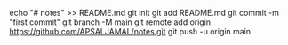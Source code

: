 echo "# notes" >> README.md
git init
git add README.md
git commit -m "first commit"
git branch -M main
git remote add origin https://github.com/APSALJAMAL/notes.git
git push -u origin main
